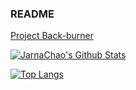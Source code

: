 ### README

[Project Back-burner](https://jarnachao09.notion.site/jarnachao09/Project-Back-burner-665f27ae5ce644379da7a0da0e4a30a5)

[![JarnaChao's Github Stats](https://github-readme-stats.vercel.app/api?username=jarnachao09&theme=radical&rank_icon=github)](https://github.com/anuraghazra/github-readme-stats)

[![Top Langs](https://github-readme-stats.vercel.app/api/top-langs/?username=jarnachao09&hide=html,cmake,jupyter-notebook&theme=radical&layout=donut-vertical)](https://github.com/anuraghazra/github-readme-stats)
